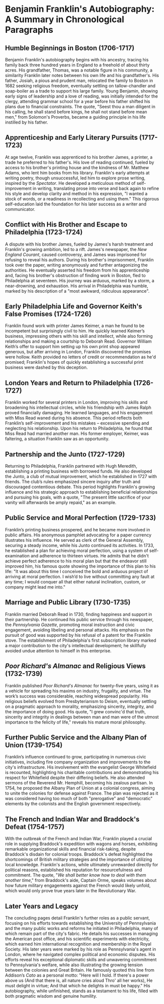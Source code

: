 # Benjamin Franklin's Autobiography: A Summary in Chronological Paragraphs

## Humble Beginnings in Boston (1706-1717)

Benjamin Franklin's autobiography begins with his ancestry, tracing his family back three hundred years in England to a freehold of about thirty acres.  His grandfather, Thomas, was a notable figure in his community, a similarity Franklin later notes between his own life and his grandfather's.  His father, Josiah, a pious and prudent man, relocated the family to Boston in 1682 seeking religious freedom, eventually settling on tallow-chandler and soap-boiler as a trade to support his large family.  Young Benjamin, showing early signs of leadership and a love of reading, was initially intended for the clergy, attending grammar school for a year before his father shifted his plans due to financial constraints. The quote, "Seest thou a man diligent in his calling, he shall stand before kings, he shall not stand before mean men," from Solomon's Proverbs, became a guiding principle in his life instilled by his father.


## Apprenticeship and Early Literary Pursuits (1717-1723)

At age twelve, Franklin was apprenticed to his brother James, a printer, a trade he preferred to his father's.  His love of reading continued, fueled by access to his brother's printing house and the kindness of Mr. Matthew Adams, who lent him books from his library. Franklin's early attempts at writing poetry, though unsuccessful, led him to explore prose writing, inspired by the _Spectator_. He developed a meticulous method of self-improvement in writing, translating prose into verse and back again to refine his style and develop clarity and method in his expression, "I wanted a stock of words, or a readiness in recollecting and using them." This rigorous self-education laid the foundation for his later success as a writer and communicator.


## Conflict with His Brother and Escape to Philadelphia (1723-1724)

A dispute with his brother James, fueled by James's harsh treatment and Franklin's growing ambition, led to a rift.  James's newspaper, the _New England Courant_, caused controversy, and James was imprisoned for refusing to reveal his authors.  During his brother's imprisonment, Franklin took over the paper, writing anonymously and further antagonizing the authorities. He eventually asserted his freedom from his apprenticeship and, facing his brother's obstruction of finding work in Boston, fled to Philadelphia at seventeen. His journey was arduous, marked by a storm, a near-drowning, and exhaustion. His arrival in Philadelphia was humble, marked by his description of a "most awkward, ridiculous appearance".


##  Early Philadelphia Life and Governor Keith's False Promises (1724-1726)

Franklin found work with printer James Keimer, a man he found to be incompetent but surprisingly civil to him. He quickly learned Keimer’s business, impressing others with his skill and intellect, while also forming relationships and making a courtship to Deborah Read. Governor William Keith’s offer to support him setting up his own print shop appeared generous, but after arriving in London, Franklin discovered the promises were hollow. Keith provided no letters of credit or recommendation as he'd promised; Franklin's hopes of quickly establishing a successful print business were dashed by this deception.


## London Years and Return to Philadelphia (1726-1727)

Franklin worked for several printers in London, improving his skills and broadening his intellectual circles, while his friendship with James Ralph proved financially damaging.  He learned languages, and his engagement with Miss Read waned during his absence. This period reflects both Franklin’s self-improvement and his mistakes – excessive spending and neglecting his relationship. Upon his return to Philadelphia, he found that Miss Read had married another man.  His former employer, Keimer, was faltering, a situation Franklin saw as an opportunity.


## Partnership and the Junto (1727-1729)


Returning to Philadelphia, Franklin partnered with Hugh Meredith, establishing a printing business with borrowed funds.  He also developed the Junto, a club of mutual improvement, which he established in 1727 with friends. The club’s rules emphasized sincere inquiry after truth and discouraged contentious debate.  This period highlights Franklin's growing influence and his strategic approach to establishing beneficial relationships and pursuing his goals, with a quote, "The present little sacrifice of your vanity will afterwards be amply repaid," as an example.


## Public Service and Moral Perfection (1729-1733)


Franklin’s printing business prospered, and he became more involved in public affairs. His anonymous pamphlet advocating for a paper currency illustrates his influence.  He served as clerk of the General Assembly, securing a steady income, while his Junto continued its activities.  In 1733, he established a plan for achieving moral perfection, using a system of self-examination and adherence to thirteen virtues.  He admits that he didn't achieve perfect adherence to his moral plan but that the endeavor still improved him, his famous quote showing the importance of this plan to his life: "It was about this time I conceived the bold and arduous project of arriving at moral perfection. I wish’d to live without committing any fault at any time; I would conquer all that either natural inclination, custom, or company might lead me into."


## Marriage and Public Library (1730-1735)

Franklin married Deborah Read in 1730, finding happiness and support in their partnership.  He continued his public service through his newspaper, the _Pennsylvania Gazette_, promoting moral instruction and civic engagement, avoiding libeling and personal attacks. His emphasis on the pursuit of good was supported by his refusal of a patent for the Franklin stove. The establishment of Philadelphia's first subscription library marked a major contribution to the city's intellectual development; he skillfully avoided undue attention to himself in this enterprise.


## _Poor Richard's Almanac_ and Religious Views (1732-1739)

Franklin published _Poor Richard's Almanac_ for twenty-five years, using it as a vehicle for spreading his maxims on industry, frugality, and virtue.  The work’s success was considerable, reaching widespread popularity.  His religious beliefs evolved from Presbyterianism to Deism, eventually settling on a pragmatic approach to morality, emphasizing sincerity, integrity, and the importance of doing good.  His quote, "I grew convinc'd that truth, sincerity and integrity in dealings between man and man were of the utmost importance to the felicity of life," reveals his mature moral philosophy.


##  Further Public Service and the Albany Plan of Union (1739-1754)

Franklin’s influence continued to grow, participating in numerous civic initiatives, including fire company organization and improvements to the city's infrastructure.  His involvement with the evangelist George Whitefield is recounted, highlighting his charitable contributions and demonstrating his respect for Whitefield despite their differing beliefs. He also attended sermons of the Reverend Mr. Hemphill, becoming his zealous partisan.  In 1754, he proposed the Albany Plan of Union at a colonial congress, aiming to unite the colonies for defense against France. The plan was rejected as it was considered having too much of both "prerogative" and "democratic" elements by the colonists and the English government respectively.


## The French and Indian War and Braddock's Defeat (1754-1757)

With the outbreak of the French and Indian War, Franklin played a crucial role in supplying Braddock's expedition with wagons and horses, exhibiting remarkable organizational skills and financial risk-taking, despite Braddock's disdain for colonial troops.  Braddock's defeat highlighted the shortcomings of British military strategies and the importance of utilizing local knowledge. Franklin's actions, while ultimately unrewarded directly for political reasons, established his reputation for resourcefulness and commitment.  The quote, "_We shall better know how to deal with them another time_," from Braddock's aide, Captain Orme, speaks volumes about how future military engagements against the French would likely unfold, which would only prove true years later in the Revolutionary War.


## Later Years and Legacy

The concluding pages detail Franklin's further roles as a public servant, focusing on his efforts towards establishing the University of Pennsylvania and the many public works and reforms he initiated in Philadelphia, many of which remain part of the city's fabric.  He details his successes in managing the American post office, and his scientific experiments with electricity, which earned him international recognition and membership in the Royal Society.   His later years were marked by his role as Pennsylvania's agent in London, where he navigated complex political and economic disputes. His efforts reveal his exceptional diplomatic skills and unwavering commitment to Pennsylvania's welfare, while also illustrating the growing tension between the colonies and Great Britain.  He famously quoted this line from Addison’s _Cato_  as a personal motto:  "Here will I hold. If there's a power above us (And that there is, all nature cries aloud Thro' all her works), He must delight in virtue; And that which he delights in must be happy."  His autobiography, while unfinished, stands as a testament to his life, filled with both pragmatic wisdom and genuine humility.
